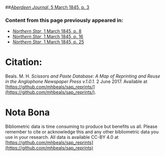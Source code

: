 ##[*Aberdeen Journal*, 5 March 1845, p. 3](https://mhbeals.github.io/sap_html/Aberdeen-Journal/Aberdeen-Journal-5-March-1845-p-3)

### Content from this page previously appeared in:
+ [*Northern Star*, 1 March 1845, p. 8](https://mhbeals.github.io/sap_html/Northern-Star/Northern-Star-1-March-1845-p-8)
+ [*Northern Star*, 1 March 1845, p. 16](https://mhbeals.github.io/sap_html/Northern-Star/Northern-Star-1-March-1845-p-16)
+ [*Northern Star*, 1 March 1845, p. 25](https://mhbeals.github.io/sap_html/Northern-Star/Northern-Star-1-March-1845-p-25)
                    
# Citation: 

Beals. M. H. *Scissors and Paste Database: A Map of Reprinting and Reuse in the Anglophone Newspaper Press v.1.0.1.* 2 June 2017. Available at [https://github.com/mhbeals/sap_reprints/](https://github.com/mhbeals/sap_reprints/). 
                    
# Nota Bona

Bibliometric data is time consuming to produce but benefits us all. Please remember to cite or acknowledge this and any other bibliometric data you use in your research. All data is available CC-BY 4.0 at [https://github.com/mhbeals/sap_reprints](https://github.com/mhbeals/sap_reprints)